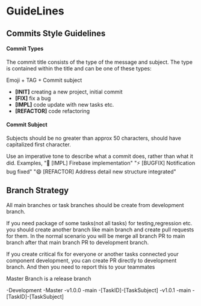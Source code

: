 # GuideLines
## Commits Style Guidelines

#### Commit Types

The commit title consists of the type of the message and subject. The type is contained within the title and can be one of these types:

Emoji + TAG + Commit subject 

* **[INIT]** creating a new project, initial commit
* **[FIX]** fix a bug
* **[IMPL]** code update with new tasks etc.
* **[REFACTOR]** code refactoring


#### Commit Subject 

Subjects should be no greater than approx 50 characters, should have capitalized first character.

Use an imperative tone to describe what a commit does, rather than what it did. 
Examples, 
"🌙 [IMPL] Firebase implementation"
"⚡️ [BUGFIX] Notification bug fixed"
"😄 [REFACTOR] Address detail new structure integrated"

## Branch Strategy 
All main branches or task branches should be create from development branch. 

If you need package of some tasks(not all tasks) for testing,regression etc. you should create another branch like main branch and create pull requests for them. In the normal scenario you will be merge all branch PR to main branch after that main branch PR to development branch.

If you create critical fix for everyone or another tasks connected your component development, you can create PR directly to development branch. 
And then you need to report this to your teammates

Master  Branch is a release branch

-Development 
-Master 
-v1.0.0
  -main
  -[TaskID]-[TaskSubject]
-v1.0.1
  -main
  -[TaskID]-[TaskSubject]
